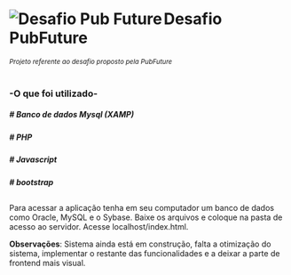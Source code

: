 
<h1>
<div display="inline-block">
   <a href="https://github.com/Leosnt/dio-projetos">
  <img src="https://user-images.githubusercontent.com/93165753/149680844-3436123c-0001-4581-a758-5d65a9afb370.png" alt="Desafio Pub Future" width="'170px" align="left" >
    </a> Desafio PubFuture
  </div>
</h1>

<sup>
  <i>Projeto referente ao desafio proposto pela PubFuture</i>
</sup>

<br>
<br>

<h3>-O que foi utilizado-</h3>

<h5> # Banco de dados Mysql (XAMP) </h5>
<h5> # PHP </h5>
<h5> # Javascript </h5>
<h5> # bootstrap </h5>

<h2></h2>
 
 Para acessar a aplicação tenha em seu computador um banco de dados como Oracle, MySQL e o Sybase.
 Baixe os arquivos e coloque na pasta de acesso ao servidor.
 Acesse localhost/index.html.



<b>Observações</b>: Sistema ainda está em construção, falta a otimização do sistema, implementar o restante das funcionalidades
e a deixar a parte de frontend mais visual.

